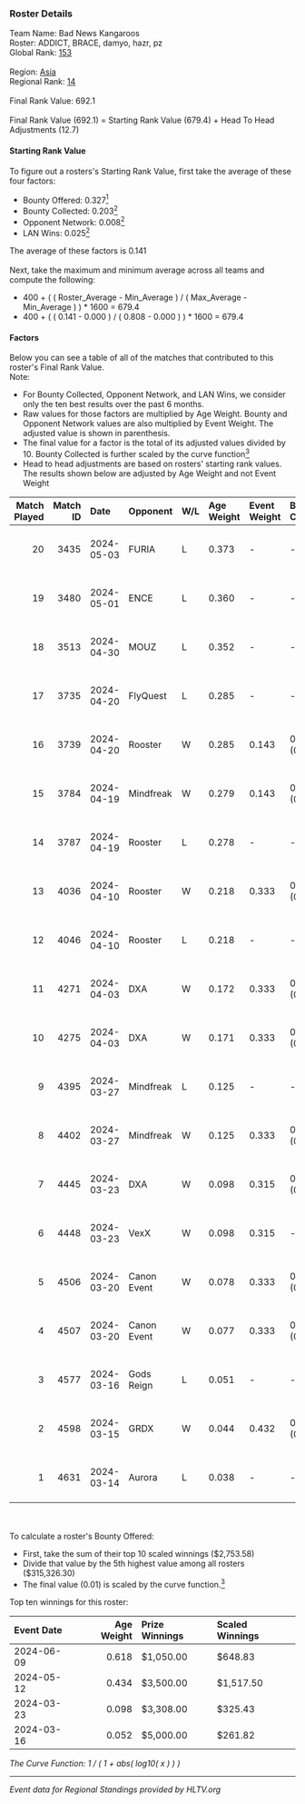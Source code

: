 ### Roster Details<br />
Team Name: Bad News Kangaroos<br />
Roster: ADDICT, BRACE, damyo, hazr, pz<br />
Global Rank: [153](../../standings_global_2024_09_04.md)<br />
<br />
Region: [Asia]( ../../standings_asia_2024_09_04.md)<br />
Regional Rank: [14]( ../../standings_asia_2024_09_04.md)<br />
<br />
Final Rank Value:  692.1<br />
<br />
Final Rank Value (692.1) = Starting Rank Value (679.4) + Head To Head Adjustments (12.7)<br />

#### Starting Rank Value<br />
To figure out a rosters's Starting Rank Value, first take the average of these four factors:<br />
- Bounty Offered: 0.327[<sup>1</sup>](#table2)
- Bounty Collected: 0.203[<sup>2</sup>](#table1)
- Opponent Network: 0.008[<sup>2</sup>](#table1)
- LAN Wins: 0.025[<sup>2</sup>](#table1)

The average of these factors is 0.141<br />
<br />
Next, take the maximum and minimum average across all teams and compute the following:<br />
- 400 + ( ( Roster_Average - Min_Average ) / ( Max_Average - Min_Average ) ) * 1600 = 679.4
- 400 + ( ( 0.141 - 0.000 ) / ( 0.808 - 0.000 ) ) * 1600 = 679.4


#### Factors<br />
Below you can see a table of all of the matches that contributed to this roster's Final Rank Value.<br />
Note:<br />

- For Bounty Collected, Opponent Network, and LAN Wins, we consider only the ten best results over the past 6 months.
- Raw values for those factors are multiplied by Age Weight. Bounty and Opponent Network values are also multiplied by Event Weight. The adjusted value is shown in parenthesis.
- The final value for a factor is the total of its adjusted values divided by 10. Bounty Collected is further scaled by the curve function[<sup>3</sup>](#curveFunction)
- Head to head adjustments are based on rosters' starting rank values. The results shown below are adjusted by Age Weight and not Event Weight
<span id="table1"></span><br />


| Match Played | Match ID | Date       | Opponent    | W/L | Age Weight | Event Weight | Bounty Collected | Opponent Network | LAN Wins  | H2H Adj. | Roster                              |
| -: | -: | :- | :- | :- | :- | :- | :- | :- | :- | -: | :- |
|           20 |     3435 | 2024-05-03 | FURIA       | L   | 0.373      | -            | -                | -                | -         |    -0.06 | ADDICT, BRACE, damyo, hazr, pz      |
|           19 |     3480 | 2024-05-01 | ENCE        | L   | 0.360      | -            | -                | -                | -         |    -0.48 | ADDICT, BRACE, damyo, hazr, pz      |
|           18 |     3513 | 2024-04-30 | MOUZ        | L   | 0.352      | -            | -                | -                | -         |    -0.01 | ADDICT, BRACE, damyo, hazr, pz      |
|           17 |     3735 | 2024-04-20 | FlyQuest    | L   | 0.285      | -            | -                | -                | -         |    -1.41 | ADDICT, BRACE, damyo, hazr, pz      |
|           16 |     3739 | 2024-04-20 | Rooster     | W   | 0.285      | 0.143        | 0.007 (0.000)    | 0.350 (0.014)    | 0 (0.000) |     5.18 | ADDICT, BRACE, damyo, hazr, pz      |
|           15 |     3784 | 2024-04-19 | Mindfreak   | W   | 0.279      | 0.143        | 0.003 (0.000)    | 0.232 (0.009)    | 0 (0.000) |     4.39 | ADDICT, BRACE, damyo, hazr, pz      |
|           14 |     3787 | 2024-04-19 | Rooster     | L   | 0.278      | -            | -                | -                | -         |    -3.68 | ADDICT, BRACE, damyo, hazr, pz      |
|           13 |     4036 | 2024-04-10 | Rooster     | W   | 0.218      | 0.333        | 0.007 (0.001)    | 0.350 (0.025)    | 0 (0.000) |     3.99 | ADDICT, BRACE, damyo, hazr, pz      |
|           12 |     4046 | 2024-04-10 | Rooster     | L   | 0.218      | -            | -                | -                | -         |    -2.93 | ADDICT, BRACE, damyo, hazr, pz      |
|           11 |     4271 | 2024-04-03 | DXA         | W   | 0.172      | 0.333        | 0.001 (0.000)    | 0.231 (0.013)    | 0 (0.000) |     2.48 | ADDICT, BRACE, damyo, hazr, pz      |
|           10 |     4275 | 2024-04-03 | DXA         | W   | 0.171      | 0.333        | 0.001 (0.000)    | 0.231 (0.013)    | 0 (0.000) |     2.52 | ADDICT, BRACE, damyo, hazr, pz      |
|            9 |     4395 | 2024-03-27 | Mindfreak   | L   | 0.125      | -            | -                | -                | -         |    -2.25 | ADDICT, BRACE, damyo, hazr, pz      |
|            8 |     4402 | 2024-03-27 | Mindfreak   | W   | 0.125      | 0.333        | 0.003 (0.000)    | 0.019 (0.001)    | 0 (0.000) |     1.71 | ADDICT, BRACE, damyo, hazr, pz      |
|            7 |     4445 | 2024-03-23 | DXA         | W   | 0.098      | 0.315        | 0.001 (0.000)    | 0.231 (0.007)    | 1 (0.098) |     1.46 | ADDICT, BRACE, damyo, hazr, pz      |
|            6 |     4448 | 2024-03-23 | VexX        | W   | 0.098      | 0.315        | -                | 0.000 (0.000)    | 1 (0.098) |     0.84 | ADDICT, BRACE, damyo, hazr, pz      |
|            5 |     4506 | 2024-03-20 | Canon Event | W   | 0.078      | 0.333        | 0.000 (0.000)    | 0.000 (0.000)    | 0 (0.000) |     0.68 | ADDICT, BRACE, damyo, hazr, pz      |
|            4 |     4507 | 2024-03-20 | Canon Event | W   | 0.077      | 0.333        | 0.000 (0.000)    | 0.000 (0.000)    | -         |     0.68 | ADDICT, BRACE, damyo, hazr, pz      |
|            3 |     4577 | 2024-03-16 | Gods Reign  | L   | 0.051      | -            | -                | -                | -         |    -0.74 | ADDICT, BRACE, hazr, pz, yourwombat |
|            2 |     4598 | 2024-03-15 | GRDX        | W   | 0.044      | 0.432        | 0.000 (0.000)    | -                | 1 (0.044) |     0.39 | ADDICT, BRACE, hazr, pz, yourwombat |
|            1 |     4631 | 2024-03-14 | Aurora      | L   | 0.038      | -            | -                | -                | -         |    -0.01 | ADDICT, BRACE, hazr, pz, yourwombat |

<br />
<span id="table2"></span><br />
To calculate a roster's Bounty Offered:<br />

- First, take the sum of their top 10 scaled winnings ($2,753.58)
- Divide that value by the 5th highest value among all rosters ($315,326.30)
- The final value (0.01) is scaled by the curve function.[<sup>3</sup>](#curveFunction)

Top ten winnings for this roster:<br />

| Event Date | Age Weight | Prize Winnings | Scaled Winnings |
| :- | -: | :- | :- |
| 2024-06-09 |      0.618 | $1,050.00      | $648.83         |
| 2024-05-12 |      0.434 | $3,500.00      | $1,517.50       |
| 2024-03-23 |      0.098 | $3,308.00      | $325.43         |
| 2024-03-16 |      0.052 | $5,000.00      | $261.82         |


<span id="curveFunction"></span>_The Curve Function: 1 / ( 1 + abs( log10( x ) ) )_<br />

---
_Event data for Regional Standings provided by HLTV.org_<br />
